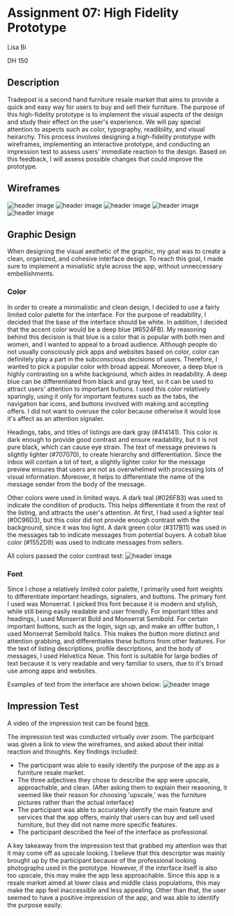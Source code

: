 # Assignment 07: High Fidelity Prototype

Lisa Bi 

DH 150

## Description
Tradepost is a second hand furniture resale market that aims to provide a quick and easy way for users to buy and sell their furniture. The purpose of this high-fidelity prototype is to implement the visual aspects of the design and study their effect on the user's experience. We will pay special attention to aspects such as color, typography, readibility, and visual heirarchy. This process involves designing a high-fidelity prototype with wireframes, implementing an interactive prototype, and conducting an impression test to assess users' immediate reaction to the design. Based on this feedback, I will assess possible changes that could improve the prototype.

## Wireframes

![header image](https://github.com/lisabi-ux/Heuristic-Evaluation/blob/main/hifi1.png)
![header image](https://github.com/lisabi-ux/Heuristic-Evaluation/blob/main/hifi2.png)
![header image](https://github.com/lisabi-ux/Heuristic-Evaluation/blob/main/hifi3.png)
![header image](https://github.com/lisabi-ux/Heuristic-Evaluation/blob/main/hifi4.png)
![header image](https://github.com/lisabi-ux/Heuristic-Evaluation/blob/main/hifi5.png)

## Graphic Design
When designing the visual aesthetic of the graphic, my goal was to create a clean, organized, and cohesive interface design. To reach this goal, I made sure to implement a minialistic style across the app, without unneccessary embellishments. 

### Color
In order to create a minimalistic and clean design, I decided to use a fairly limited color palette for the interface. For the purpose of readability, I decided that the base of the interface should be white. In addition, I decided that the accent color would be a deep blue (#6524FB). My reasoning behind this decision is that blue is a color that is popular with both men and women, and I wanted to appeal to a broad audience. Although people do not usually consciously pick apps and websites based on color, color can definitely play a part in the subconscious decisions of users. Therefore, I wanted to pick a popular color with broad appeal. Moreover, a deep blue is highly contrasting on a white background, which aides in readability. A deep blue can be differentiated from black and gray text, so it can be used to attract users' attention to important buttons. I used this color relatively sparingly, using it only for important features such as the tabs, the navigation bar icons, and buttons involved with making and accepting offers. I did not want to overuse the color because otherwise it would lose it's affect as an attention signaler. 

Headings, tabs, and titles of listings are dark gray (#414141). This color is dark enough to provide good contrast and ensure readability, but it is not pure black, which can cause eye strain. The text of message previews is slightly lighter (#707070), to create hierarchy and differentiation. Since the inbox will contain a lot of text, a slightly lighter color for the message preview ensures that users are not as overwhelmed with processing lots of visual information. Moreover, it helps to differentiate the name of the message sender from the body of the message. 

Other colors were used in limited ways. A dark teal (#026F83) was used to indicate the condition of products. This helps differentiate it from the rest of the listing, and attracts the user's attention. At first, I had used a lighter teal (#0C96D3), but this color did not provide enough contrast with the background, since it was too light. A dark green color (#317B11) was used in the messages tab to indicate messages from potential buyers. A cobalt blue color (#1552D9) was used to indicate messages from sellers.

All colors passed the color contrast test:
![header image](https://github.com/lisabi-ux/Heuristic-Evaluation/blob/main/contrasttest.png)

### Font 

Since I chose a relatively limited color palette, I primarily used font weights to differentiate important headings, signalers, and buttons. The primary font I used was Monserrat. I picked this font because it is modern and stylish, while still being easily readable and user friendly. For important titles and headings, I used Monserrat Bold and Monserrat Semibold. For certain important buttons, such as the login, sign up, and make an offfer button, I used Monserrat Semibold Italics. This makes the button more distinct and attention grabbing, and differentiates these buttons from other features. For the text of listing descriptions, profile descriptions, and the body of messages, I used Helvetica Neue. This font is suitable for large bodies of text because it is very readable and very familiar to users, due to it's broad use among apps and websites. 

Examples of text from the interface are shown below:
![header image](https://github.com/lisabi-ux/Heuristic-Evaluation/blob/main/fontsamples.png)

## Impression Test
A video of the impression test can be found [here](https://youtu.be/ahjpU1JBLEw).

The impression test was conducted virtually over zoom. The participant was given a link to view the wireframes, and asked about their initial reaction and thoughts. Key findings included:
* The participant was able to easily identify the purpose of the app as a furniture resale market.
* The three adjectives they chose to describe the app were upscale, approachable, and clean. (After asking them to explain their reasoning, it seemed like their reason for choosing 'upscale,' was the furniture pictures rather than the actual interface)
* The participant was able to accurately identify the main feature and services that the app offers, mainly that users can buy and sell used furniture, but they did not name more specific features.
* The participant described the feel of the interface as professional.

A key takeaway from the impression test that grabbed my attention was that it may come off as upscale looking. I believe that this descriptor was mainly brought up by the participant because of the professional looking photographs used in the prototype. However, if the interface itself is also too upscale, this may make the app less approachable. Since this app is a resale market aimed at lower class and middle class populations, this may make the app feel inaccessible and less appealing. Other than that, the user seemed to have a positive impression of the app, and was able to identify the purpose easily.
